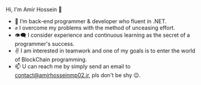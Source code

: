 Hi, I'm Amir Hossein 🙂
- 👋 I’m back-end programmer & developer who fluent in .NET.
- ✊ I overcome my problems with the method of unceasing effort.
- 👁️‍🗨️ I consider experience and continuous learning as the secret of a programmer's success.
- ✌ I am interested in teamwork and one of my goals is to enter the world of BlockChain programming.
- 📫 U can reach me by simply send an email to contact@amirhosseinmp02.ir, pls don't be shy 😉.

<!---
amirhosseinmp02/amirhosseinmp02 is a ✨ special ✨ repository because its `README.md` (this file) appears on your GitHub profile.
You can click the Preview link to take a look at your changes.
--->
